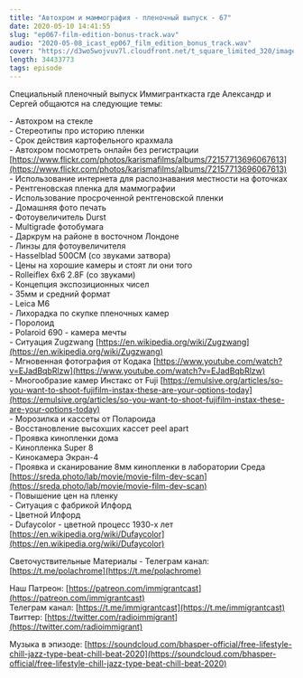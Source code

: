 ```yaml
---
title: "Автохром и маммография - пленочный выпуск - 67"
date: 2020-05-10 14:41:55
slug: "ep067-film-edition-bonus-track.wav"
audio: "2020-05-08_icast_ep067_film_edition_bonus_track.wav"
cover: "https://d3wo5wojvuv7l.cloudfront.net/t_square_limited_320/images.spreaker.com/original/e9ef55175684e77275c9b170e0cf81b4.jpg"
length: 34433773
tags: episode
---
```

Специальный пленочный выпуск Иммигранткаста где Александр и Сергей общаются на следующие темы:  
  
\- Автохром на стекле  
\- Стереотипы про историю пленки  
\- Срок действия картофельного крахмала  
\- Автохром посмотреть онлайн без регистрации [https://www.flickr.com/photos/karismafilms/albums/72157713696067613](https://www.flickr.com/photos/karismafilms/albums/72157713696067613)  
\- Использование интернета для распознавания местности на фоточках  
\- Рентгеновская пленка для маммографии  
\- Использование просроченной рентгеновской пленки  
\- Домашняя фото печать  
\- Фотоувеличитель Durst  
\- Multigrade фотобумага  
\- Даркрум на районе в восточном Лондоне  
\- Линзы для фотоувеличителя  
\- Hasselblad 500CM (со звуками затвора)  
\- Цены на хорошие камеры и стоят ли они того  
\- Rolleiflex 6x6 2.8F (со звуками)  
\- Концепция экспозиционных чисел  
\- 35мм и средний формат  
\- Leica M6  
\- Лихорадка по скупке пленочных камер  
\- Поролоид  
\- Polaroid 690 - камера мечты  
\- Ситуация Zugzwang [https://en.wikipedia.org/wiki/Zugzwang](https://en.wikipedia.org/wiki/Zugzwang)  
\- Мгновенная фотография от Кодака [https://www.youtube.com/watch?v=EJadBqbRlzw](https://www.youtube.com/watch?v=EJadBqbRlzw)  
\- Многообразие камер Инстакс от Fuji [https://emulsive.org/articles/so-you-want-to-shoot-fujifilm-instax-these-are-your-options-today](https://emulsive.org/articles/so-you-want-to-shoot-fujifilm-instax-these-are-your-options-today)  
\- Морозилка и кассеты от Полароида  
\- Восстановление высохших кассет peel apart  
\- Проявка кинопленки дома  
\- Кинопленка Super 8  
\- Кинокамера Экран-4  
\- Проявка и сканирование 8мм кинопленки в лаборатории Среда [https://sreda.photo/lab/movie/movie-film-dev-scan](https://sreda.photo/lab/movie/movie-film-dev-scan)  
\- Повышение цен на пленку  
\- Ситуация с фабрикой Илфорд  
\- Цветной Илфорд  
\- Dufaycolor - цветной процесс 1930-х лет [https://en.wikipedia.org/wiki/Dufaycolor](https://en.wikipedia.org/wiki/Dufaycolor)  
  
Светочуствительные Материалы - Телеграм канал: [https://t.me/polachrome](https://t.me/polachrome)  
  
Наш Патреон: [https://patreon.com/immigrantcast](https://patreon.com/immigrantcast)  
Телеграм канал: [https://t.me/immigrantcast](https://t.me/immigrantcast)  
Твиттер: [https://twitter.com/radioimmigrant](https://twitter.com/radioimmigrant)  
  
Музыка в эпизоде: [https://soundcloud.com/bhasper-official/free-lifestyle-chill-jazz-type-beat-chill-beat-2020](https://soundcloud.com/bhasper-official/free-lifestyle-chill-jazz-type-beat-chill-beat-2020)
